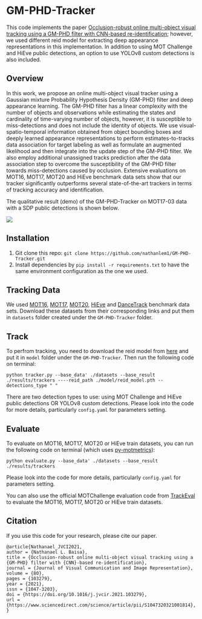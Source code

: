 # GM-PHD-Tracker
This code implements the paper [Occlusion-robust online multi-object visual tracking using a GM-PHD filter with CNN-based re-identification](https://www.sciencedirect.com/science/article/pii/S1047320321001814); 
however, we used different reid model for extracting deep appearance representations in this implementation. In addition 
to using MOT Challenge and HiEve public detections, an option to use YOLOv8 custom detections is also included.



## Overview
In this work, we propose an online multi-object visual tracker using a Gaussian mixture Probability Hypothesis Density 
(GM-PHD) filter and deep appearance learning. The GM-PHD filter has a linear complexity with the number of objects and 
observations while estimating the states and cardinality of time-varying number of objects, however, it is susceptible 
to miss-detections and does not include the identity of objects. We use visual-spatio-temporal information obtained from 
object bounding boxes and deeply learned appearance representations to perform estimates-to-tracks data association for 
target labeling as well as formulate an augmented likelihood and then integrate into the update step of the GM-PHD 
filter. We also employ additional unassigned tracks prediction after the data association step to overcome the 
susceptibility of the GM-PHD filter towards miss-detections caused by occlusion. Extensive evaluations on MOT16, MOT17, 
MOT20 and HiEve benchmark data sets show that our tracker significantly outperforms several state-of-the-art trackers in 
terms of tracking accuracy and identification.


The qualitative result (demo) of the GM-PHD-Tracker on MOT17-03 data with a SDP public detections is shown below. 

![](./assets/demo_MOT17_03_SDP.gif)



## Installation
1. Git clone this repo: `git clone https://github.com/nathanlem1/GM-PHD-Tracker.git`
2. Install dependencies by `pip install -r requirements.txt` to have the same environment configuration as the one we 
used.


## Tracking Data 
We used [MOT16](https://motchallenge.net/data/MOT16/), [MOT17](https://motchallenge.net/data/MOT17/), 
[MOT20](https://motchallenge.net/data/MOT20/), [HiEve](http://humaninevents.org/) and [DanceTrack](https://github.com/DanceTrack/DanceTrack) 
benchmark data sets. Download these datasets from their corresponding links and put them in `datasets` folder created under the 
`GM-PHD-Tracker` folder.


## Track
To perfrom tracking, you need to download the reid model from 
[here](https://drive.google.com/file/d/1XWXzfcSrE2ie9TSGlIqQEeFfXE2lMmDe/view?usp=drive_link) and put it in `model` 
folder under the `GM-PHD-Tracker`. Then run the following code on terminal:

`python tracker.py --base_data' ./datasets --base_result ./results/trackers ----reid_path ./model/reid_model.pth --detections_type " "`

There are two detection types to use: using MOT Challenge and HiEve public detections OR YOLOv8 custom detections. 
Please look into the code for more details, particularly `config.yaml` for parameters setting.


## Evaluate
To evaluate on MOT16, MOT17, MOT20 or HiEve train datasets, you can run the following code on terminal (which uses 
[py-motmetrics](https://github.com/cheind/py-motmetrics)):

`python evaluate.py --base_data' ./datasets --base_result ./results/trackers`

Please look into the code for more details, particularly `config.yaml` for parameters setting.

You can also use the official MOTChallenge evaluation code from [TrackEval](https://github.com/JonathonLuiten/TrackEval) 
to evaluate the MOT16, MOT17, MOT20 or HiEve train datasets.


## Citation

If you use this code for your research, please cite our paper.

```
@article{Nathanael_JVCI2021,
author = {Nathanael L. Baisa},
title = {Occlusion-robust online multi-object visual tracking using a {GM-PHD} filter with {CNN}-based re-identification},
journal = {Journal of Visual Communication and Image Representation},
volume = {80},
pages = {103279},
year = {2021},
issn = {1047-3203},
doi = {https://doi.org/10.1016/j.jvcir.2021.103279},
url = {https://www.sciencedirect.com/science/article/pii/S1047320321001814},
}
```